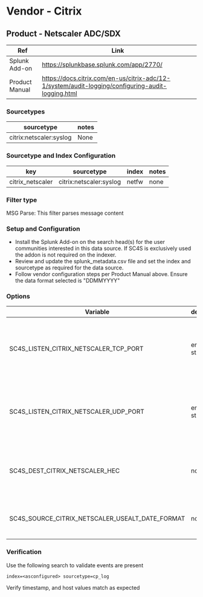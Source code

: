 # Vendor - Citrix

## Product - Netscaler ADC/SDX

| Ref            | Link                                                                                                    |
|----------------|---------------------------------------------------------------------------------------------------------|
| Splunk Add-on  | https://splunkbase.splunk.com/app/2770/                                                                 |
| Product Manual | https://docs.citrix.com/en-us/citrix-adc/12-1/system/audit-logging/configuring-audit-logging.html |


### Sourcetypes

| sourcetype     | notes                                                                                                   |
|----------------|---------------------------------------------------------------------------------------------------------|
| citrix:netscaler:syslog         | None                                                                                                    |

### Sourcetype and Index Configuration

| key            | sourcetype     | index          | notes          |
|----------------|----------------|----------------|----------------|
| citrix_netscaler         | citrix:netscaler:syslog         | netfw          | none           |


### Filter type

MSG Parse: This filter parses message content

### Setup and Configuration

* Install the Splunk Add-on on the search head(s) for the user communities interested in this data source. If SC4S is exclusively used the addon is not required on the indexer.
* Review and update the splunk_metadata.csv file and set the index and sourcetype as required for the data source.
* Follow vendor configuration steps per Product Manual above. Ensure the data format selected is "DDMMYYYY" 

### Options

| Variable       | default        | description    |
|----------------|----------------|----------------|
| SC4S_LISTEN_CITRIX_NETSCALER_TCP_PORT      | empty string      | Enable a TCP port for this specific vendor product using the port number defined |
| SC4S_LISTEN_CITRIX_NETSCALER_UDP_PORT      | empty string      | Enable a UDP port for this specific vendor product using the port number defined |
| SC4S_DEST_CITRIX_NETSCALER_HEC | no | When Splunk HEC is disabled globally set to yes to enable this specific source | 
| SC4S_SOURCE_CITRIX_NETSCALER_USEALT_DATE_FORMAT | no | Use "DDMMYYYY" format rather than "MMDDYYYY" |

### Verification

Use the following search to validate events are present

```
index=<asconfigured> sourcetype=cp_log
```

Verify timestamp, and host values match as expected   
